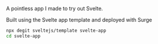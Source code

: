A pointless app I made to try out Svelte.

Built using the Svelte app template and deployed with Surge

```bash
npx degit sveltejs/template svelte-app
cd svelte-app
```
